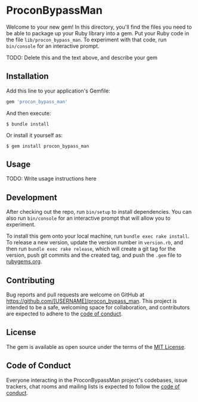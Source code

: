 # ProconBypassMan

Welcome to your new gem! In this directory, you'll find the files you need to be able to package up your Ruby library into a gem. Put your Ruby code in the file `lib/procon_bypass_man`. To experiment with that code, run `bin/console` for an interactive prompt.

TODO: Delete this and the text above, and describe your gem

## Installation

Add this line to your application's Gemfile:

```ruby
gem 'procon_bypass_man'
```

And then execute:

    $ bundle install

Or install it yourself as:

    $ gem install procon_bypass_man

## Usage

TODO: Write usage instructions here

## Development

After checking out the repo, run `bin/setup` to install dependencies. You can also run `bin/console` for an interactive prompt that will allow you to experiment.

To install this gem onto your local machine, run `bundle exec rake install`. To release a new version, update the version number in `version.rb`, and then run `bundle exec rake release`, which will create a git tag for the version, push git commits and the created tag, and push the `.gem` file to [rubygems.org](https://rubygems.org).

## Contributing

Bug reports and pull requests are welcome on GitHub at https://github.com/[USERNAME]/procon_bypass_man. This project is intended to be a safe, welcoming space for collaboration, and contributors are expected to adhere to the [code of conduct](https://github.com/[USERNAME]/procon_bypass_man/blob/master/CODE_OF_CONDUCT.md).

## License

The gem is available as open source under the terms of the [MIT License](https://opensource.org/licenses/MIT).

## Code of Conduct

Everyone interacting in the ProconBypassMan project's codebases, issue trackers, chat rooms and mailing lists is expected to follow the [code of conduct](https://github.com/[USERNAME]/procon_bypass_man/blob/master/CODE_OF_CONDUCT.md).
